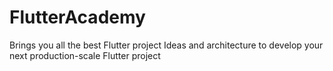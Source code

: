 # FlutterAcademy
Brings you all the best Flutter project Ideas and architecture to develop your next production-scale Flutter project
